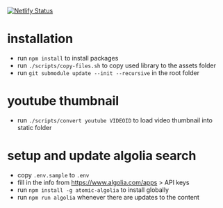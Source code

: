 [![Netlify Status](https://api.netlify.com/api/v1/badges/49963b4d-bb9f-411f-a9b8-521a5e3a2b42/deploy-status)](https://app.netlify.com/sites/samui-samui-de/deploys)

# installation

- run `npm install` to install packages
- run `./scripts/copy-files.sh` to copy used library to the assets folder
- run `git submodule update --init --recursive` in the root folder

# youtube thumbnail

- run `./scripts/convert youtube VIDEOID` to load video thumbnail into static folder

# setup and update algolia search

- copy `.env.sample` to `.env`
- fill in the info from https://www.algolia.com/apps &gt; API keys
- run `npm install -g atomic-algolia` to install globally 
- run `npm run algolia` whenever there are updates to the content

